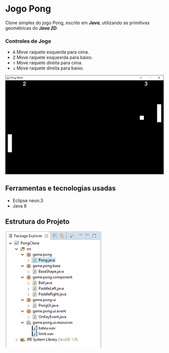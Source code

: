 # Jogo Pong

Clone simples do jogo Pong, escrito em ***Java***, utilizando as primitivas geométricas do ***Java 2D***.

### Controles de Jogo

* <kbd>A</kbd> Move raquete esquerda para cima.
* <kbd>Z</kbd> Move raquete esquesrda para baixo.
* <kbd>&uarr;</kbd> Move raquete direita para cima.
* <kbd>&darr;</kbd> Move raquete direita para baixo.

![Pong Clone](https://github.com/adevecchi/pong-game/blob/main/pong.png)

## Ferramentas e tecnologias usadas

* Eclipse neon.3
* Java 8

## Estrutura do Projeto

![Estrutura projeto](https://github.com/adevecchi/pong-game/blob/main/project.png)